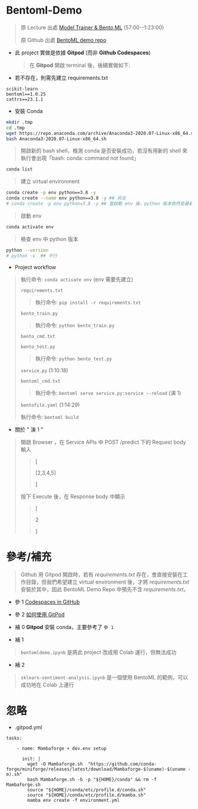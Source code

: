 # Bentoml-Demo

> 原 Lecture 出處 [Model Trainer & Bento ML](https://www.youtube.com/watch?v=Aahc28-f4hc) (57:00--1:23:00)
>
> 原 Github 出處 [BentoML demo repo](https://github.com/entbappy/bentoml-demo/)

- 此 project 實做是依據 **Gitpod** (而非 **Github Codespaces**)
  > 在 **Gitpod** 開啟 terminal 後，後續實做如下:

* 若不存在，則需先建立 requirements.txt

```
scikit-learn
bentoml==1.0.25
cattrs==23.1.1
```

- 安裝 Conda

```bash
mkdir .tmp
cd .tmp
wget https://repo.anaconda.com/archive/Anaconda3-2020.07-Linux-x86_64.sh
bash Anaconda3-2020.07-Linux-x86_64.sh
```

> 開啟新的 bash shell，檢測 conda 是否安裝成功，若沒有用新的 shell 來執行會出現「bash: conda: command not found」

```bash
conda list
```

> 建立 virtual environment

```bash
conda create -p env python==3.8 -y
conda create --name env python==3.8 -y ## 另法
# conda create -p env python=3.8 -y ## 當啟動 env 後，python 版本依然是最新版，非版本3.8
```

> 啟動 env

```bash
conda activate env
```

> 檢查 env 中 python 版本

```bash
python --version
# python -v  ## 不行
```

- Project workflow

> 執行命令: `conda activate env` (env 需要先建立)
>
> `requirements.txt`
>
> > 執行命令: `pip install -r requirements.txt`
>
> `bento_train.py`
>
> > 執行命令: `python bento_train.py`
>
> `bento_cmd.txt`
>
> `bento_test.py`
>
> > 執行命令: `python bento_test.py`
>
> `service.py` (1:10:18)
>
> `bentoml_cmd.txt`
>
> > 執行命令: `bentoml serve service.py:service --reload` (演 1)
>
> `bentofile.yaml` (1:14:29)
>
> 執行命令: `bentoml build`

- 關於 " 演 1 "

> 開啟 Browser ，在 Service APIs 中 POST /predict 下的 Request body 輸入
>
> > [
> >
> > [2,3,4,5]
> >
> > ]
>
> 按下 Execute 後，在 Response body 中顯示
>
> > [
> >
> > 2
> >
> > ]

# 參考/補充

> Github 用 Gitpod 開啟時，若有 _requirements.txt_ 存在，會直接安裝在工作目錄，但我們希望建立 virtual environment 後，才將 _requirements.txt_ 安裝於其中，因此 BentoML Demo Repo 中預先不含 _requirements.txt_。

- 參 1 [Codespaces in GitHub](https://levelup.gitconnected.com/codespaces-in-github-6457533fc7f1)

- 參 2 [如何使用 GitPod](https://henrykohl-bentomldemo-sry846dwcvs.ws-us118.gitpod.io/)

- 補 0 **Gitpod** 安裝 conda，主要參考了 `參 1`

* 補 1

> `bentomldemo.ipynb` 是將此 project 改成用 Colab 運行，但無法成功

- 補 2

> `sklearn-sentiment-analysis.ipynb` 是一個使用 BentoML 的範例，可以成功地在 Colab 上運行

# 忽略

- .gitpod.yml

```
tasks:

    - name: Mambaforge + dev.env setup

      init: |
        wget -O Mambaforge.sh  "https://github.com/conda-forge/miniforge/releases/latest/download/Mambaforge-$(uname)-$(uname -m).sh"
        bash Mambaforge.sh -b -p "${HOME}/conda" && rm -f Mambaforge.sh
        source "${HOME}/conda/etc/profile.d/conda.sh"
        source "${HOME}/conda/etc/profile.d/mamba.sh"
        mamba env create -f environment.yml
```
